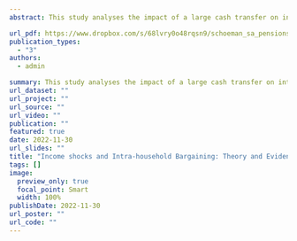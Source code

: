 ```yaml
---
abstract: This study analyses the impact of a large cash transfer on intra-household bargaining as proxied by the sharing rule. The methodology for deriving bounds on the sharing rule when individual consumption data is incomplete is extended from two to m decision makers. The large cash transfer in the form of the South African Older Persons Grant is a plausibly exogenous income shock and its impact on the sharing rule bounds is analysed within a fuzzy regression discontinuity design framework. The cash transfer significantly increases the sharing rule bound by 8.4% to 8.5% for the recipient and the corresponding income elasticity of the sharing rule is between 0.15 and 0.16.

url_pdf: https://www.dropbox.com/s/68lvry0o48rqsn9/schoeman_sa_pensions_2022.pdf?e=1&dl=0
publication_types:
  - "3"
authors:
  - admin

summary: This study analyses the impact of a large cash transfer on intra-household bargaining as proxied by the sharing rule. The methodology for deriving bounds on the sharing rule when individual consumption data is incomplete is extended from two to m decision makers. The large cash transfer in the form of the South African Older Persons Grant is a plausibly exogenous income shock and its impact on the sharing rule bounds is analysed within a fuzzy regression discontinuity design framework. The cash transfer significantly increases the sharing rule bound by 8.4% to 8.5% for the recipient and the corresponding income elasticity of the sharing rule is between 0.15 and 0.16.
url_dataset: ""
url_project: ""
url_source: ""
url_video: ""
publication: ""
featured: true
date: 2022-11-30
url_slides: ""
title: "Income shocks and Intra-household Bargaining: Theory and Evidence from South Africa"
tags: []
image:
  preview_only: true
  focal_point: Smart
  width: 100%
publishDate: 2022-11-30
url_poster: ""
url_code: ""
---
```

